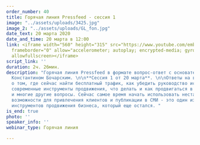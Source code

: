 ```yaml
---
order_number: 40
title: Горячая линия Pressfeed - сессия 1
image: "../assets/uploads/3425.jpg"
image_2: "../assets/uploads/GL_fon.jpg"
date_text: 20 марта 2020
date_and_time: 20 марта в 12:00
link: <iframe width="560" height="315" src="https://www.youtube.com/embed/5v5KjAWGOJw"
  frameborder="0" allow="accelerometer; autoplay; encrypted-media; gyroscope; picture-in-picture"
  allowfullscreen></iframe>
script_link: ''
duration: 2ч. 26мин.
description: "Горячая линия Pressfeed в формате вопрос-ответ с основателем Pressfeed
  Константином Бочарским. \n\n**Сессия 1 от 20 марта**. \n\nОтветы на вопросы о продвижении,
  о том, где сейчас найти бесплатный трафик, как убедить руководство использовать
  современные инструменты продвижения, что делать и как продвигаться в кризисные моменты
  и многие другие вопросы. Сейчас самое время начать использовать нестандартные бюджетные
  возможности для привлечения клиентов и публикации в СМИ - это один из немногих бесплатных
  инструментов продвижения бизнеса, который еще остался. "
is_end: true
photo: ''
speaker_info: ''
webinar_type: Горячая линия

---
```

